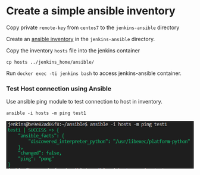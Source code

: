 # Create a simple ansible inventory

Copy private `remote-key` from `centos7` to the `jenkins-ansible` directory

Create an [ansible inventory](/scripts/jenkins-ansible/hosts) in the `jenkins-ansible` directory.

Copy the inventory `hosts` file into the jenkins container

```
cp hosts ../jenkins_home/ansible/
```

Run `docker exec -ti jenkins bash` to access jenkins-ansible container.

### Test Host connection using Ansible

Use ansible ping module to test connection to host in inventory.

```
ansible -i hosts -m ping test1
```
![ping-inventory](./images/ping%20server%20in%20ansible%20inventory.png)

